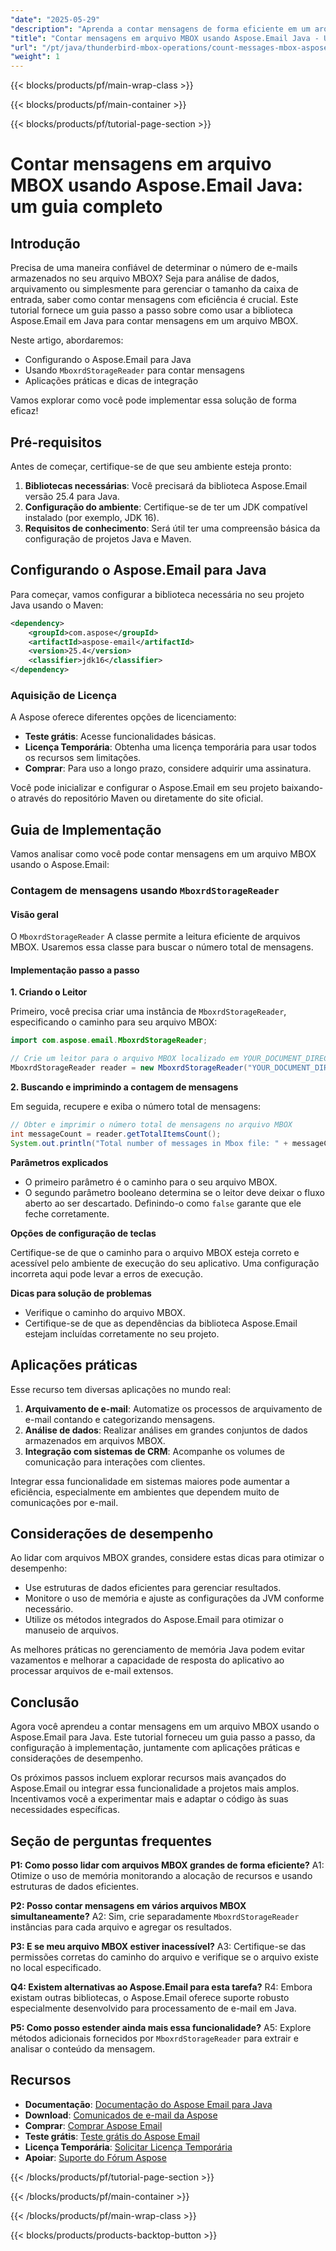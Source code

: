 ```yaml
---
"date": "2025-05-29"
"description": "Aprenda a contar mensagens de forma eficiente em um arquivo MBOX usando a biblioteca Aspose.Email em Java. Este guia aborda configuração, implementação e aplicações práticas."
"title": "Contar mensagens em arquivo MBOX usando Aspose.Email Java - Um guia completo para operações Thunderbird e MBOX"
"url": "/pt/java/thunderbird-mbox-operations/count-messages-mbox-aspose-email-java/"
"weight": 1
---
```


{{< blocks/products/pf/main-wrap-class >}}

{{< blocks/products/pf/main-container >}}

{{< blocks/products/pf/tutorial-page-section >}}
# Contar mensagens em arquivo MBOX usando Aspose.Email Java: um guia completo

## Introdução

Precisa de uma maneira confiável de determinar o número de e-mails armazenados no seu arquivo MBOX? Seja para análise de dados, arquivamento ou simplesmente para gerenciar o tamanho da caixa de entrada, saber como contar mensagens com eficiência é crucial. Este tutorial fornece um guia passo a passo sobre como usar a biblioteca Aspose.Email em Java para contar mensagens em um arquivo MBOX.

Neste artigo, abordaremos:
- Configurando o Aspose.Email para Java
- Usando `MboxrdStorageReader` para contar mensagens
- Aplicações práticas e dicas de integração

Vamos explorar como você pode implementar essa solução de forma eficaz!

## Pré-requisitos

Antes de começar, certifique-se de que seu ambiente esteja pronto:
1. **Bibliotecas necessárias**: Você precisará da biblioteca Aspose.Email versão 25.4 para Java.
2. **Configuração do ambiente**: Certifique-se de ter um JDK compatível instalado (por exemplo, JDK 16).
3. **Requisitos de conhecimento**: Será útil ter uma compreensão básica da configuração de projetos Java e Maven.

## Configurando o Aspose.Email para Java

Para começar, vamos configurar a biblioteca necessária no seu projeto Java usando o Maven:

```xml
<dependency>
    <groupId>com.aspose</groupId>
    <artifactId>aspose-email</artifactId>
    <version>25.4</version>
    <classifier>jdk16</classifier>
</dependency>
```

### Aquisição de Licença

A Aspose oferece diferentes opções de licenciamento:
- **Teste grátis**: Acesse funcionalidades básicas.
- **Licença Temporária**: Obtenha uma licença temporária para usar todos os recursos sem limitações.
- **Comprar**: Para uso a longo prazo, considere adquirir uma assinatura.

Você pode inicializar e configurar o Aspose.Email em seu projeto baixando-o através do repositório Maven ou diretamente do site oficial.

## Guia de Implementação

Vamos analisar como você pode contar mensagens em um arquivo MBOX usando o Aspose.Email:

### Contagem de mensagens usando `MboxrdStorageReader`

#### Visão geral
O `MboxrdStorageReader` A classe permite a leitura eficiente de arquivos MBOX. Usaremos essa classe para buscar o número total de mensagens.

#### Implementação passo a passo

**1. Criando o Leitor**

Primeiro, você precisa criar uma instância de `MboxrdStorageReader`, especificando o caminho para seu arquivo MBOX:

```java
import com.aspose.email.MboxrdStorageReader;

// Crie um leitor para o arquivo MBOX localizado em YOUR_DOCUMENT_DIRECTORY
MboxrdStorageReader reader = new MboxrdStorageReader("YOUR_DOCUMENT_DIRECTORY/inbox.dat", false);
```

**2. Buscando e imprimindo a contagem de mensagens**

Em seguida, recupere e exiba o número total de mensagens:

```java
// Obter e imprimir o número total de mensagens no arquivo MBOX
int messageCount = reader.getTotalItemsCount();
System.out.println("Total number of messages in Mbox file: " + messageCount);
```

**Parâmetros explicados**
- O primeiro parâmetro é o caminho para o seu arquivo MBOX.
- O segundo parâmetro booleano determina se o leitor deve deixar o fluxo aberto ao ser descartado. Definindo-o como `false` garante que ele feche corretamente.

**Opções de configuração de teclas**

Certifique-se de que o caminho para o arquivo MBOX esteja correto e acessível pelo ambiente de execução do seu aplicativo. Uma configuração incorreta aqui pode levar a erros de execução.

**Dicas para solução de problemas**
- Verifique o caminho do arquivo MBOX.
- Certifique-se de que as dependências da biblioteca Aspose.Email estejam incluídas corretamente no seu projeto.

## Aplicações práticas

Esse recurso tem diversas aplicações no mundo real:
1. **Arquivamento de e-mail**: Automatize os processos de arquivamento de e-mail contando e categorizando mensagens.
2. **Análise de dados**: Realizar análises em grandes conjuntos de dados armazenados em arquivos MBOX.
3. **Integração com sistemas de CRM**: Acompanhe os volumes de comunicação para interações com clientes.

Integrar essa funcionalidade em sistemas maiores pode aumentar a eficiência, especialmente em ambientes que dependem muito de comunicações por e-mail.

## Considerações de desempenho

Ao lidar com arquivos MBOX grandes, considere estas dicas para otimizar o desempenho:
- Use estruturas de dados eficientes para gerenciar resultados.
- Monitore o uso de memória e ajuste as configurações da JVM conforme necessário.
- Utilize os métodos integrados do Aspose.Email para otimizar o manuseio de arquivos.

As melhores práticas no gerenciamento de memória Java podem evitar vazamentos e melhorar a capacidade de resposta do aplicativo ao processar arquivos de e-mail extensos.

## Conclusão

Agora você aprendeu a contar mensagens em um arquivo MBOX usando o Aspose.Email para Java. Este tutorial forneceu um guia passo a passo, da configuração à implementação, juntamente com aplicações práticas e considerações de desempenho.

Os próximos passos incluem explorar recursos mais avançados do Aspose.Email ou integrar essa funcionalidade a projetos mais amplos. Incentivamos você a experimentar mais e adaptar o código às suas necessidades específicas.

## Seção de perguntas frequentes

**P1: Como posso lidar com arquivos MBOX grandes de forma eficiente?**
A1: Otimize o uso de memória monitorando a alocação de recursos e usando estruturas de dados eficientes.

**P2: Posso contar mensagens em vários arquivos MBOX simultaneamente?**
A2: Sim, crie separadamente `MboxrdStorageReader` instâncias para cada arquivo e agregar os resultados.

**P3: E se meu arquivo MBOX estiver inacessível?**
A3: Certifique-se das permissões corretas do caminho do arquivo e verifique se o arquivo existe no local especificado.

**Q4: Existem alternativas ao Aspose.Email para esta tarefa?**
R4: Embora existam outras bibliotecas, o Aspose.Email oferece suporte robusto especialmente desenvolvido para processamento de e-mail em Java.

**P5: Como posso estender ainda mais essa funcionalidade?**
A5: Explore métodos adicionais fornecidos por `MboxrdStorageReader` para extrair e analisar o conteúdo da mensagem.

## Recursos
- **Documentação**: [Documentação do Aspose Email para Java](https://reference.aspose.com/email/java/)
- **Download**: [Comunicados de e-mail da Aspose](https://releases.aspose.com/email/java/)
- **Comprar**: [Comprar Aspose Email](https://purchase.aspose.com/buy)
- **Teste grátis**: [Teste grátis do Aspose Email](https://releases.aspose.com/email/java/)
- **Licença Temporária**: [Solicitar Licença Temporária](https://purchase.aspose.com/temporary-license/)
- **Apoiar**: [Suporte do Fórum Aspose](https://forum.aspose.com/c/email/10)

{{< /blocks/products/pf/tutorial-page-section >}}

{{< /blocks/products/pf/main-container >}}

{{< /blocks/products/pf/main-wrap-class >}}

{{< blocks/products/products-backtop-button >}}